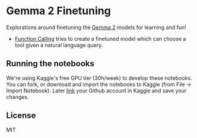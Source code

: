 # Gemma 2 Finetuning

Explorations around finetuning the [Gemma 2](https://huggingface.co/collections/google/gemma-2-release-667d6600fd5220e7b967f315) models for learning and fun!

- [Function Calling](https://github.com/codito/gemma-2-ft/blob/master/gemma-2-2b-function-calling.ipynb) tries to create a finetuned model which can choose a tool given a natural language query. 


## Running the notebooks

We're using Kaggle's free GPU tier (30h/week) to develop these notebooks.
You can fork, or download and import the notebooks to Kaggle (from File -> Import Notebook).
Later [link](https://www.kaggle.com/discussions/product-feedback/295170) your Github account in Kaggle and save your changes. 

## License

MIT
